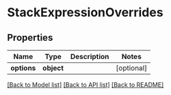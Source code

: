 # StackExpressionOverrides

## Properties
Name | Type | Description | Notes
------------ | ------------- | ------------- | -------------
**options** | **object** |  | [optional] 

[[Back to Model list]](../README.md#documentation-for-models) [[Back to API list]](../README.md#documentation-for-api-endpoints) [[Back to README]](../README.md)


